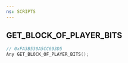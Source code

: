```yaml
---
ns: SCRIPTS
---
```

## GET_BLOCK_OF_PLAYER_BITS

```c
// 0xFA3B530A5CC693D5
Any GET_BLOCK_OF_PLAYER_BITS();
```

